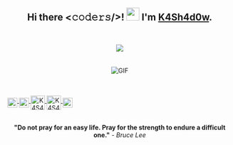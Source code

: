 <p>
    <br>
    <h2 align="middle">
        Hi there <𝚌𝚘𝚍𝚎𝚛𝚜/>! <img src="https://github.com/TheDudeThatCode/TheDudeThatCode/blob/master/Assets/Hi.gif" width="29px"> I'm <b><a href="https://github.com/K4Sh4d0w">K4Sh4d0w</a></b>.
    </h2>
    <br>
</p>

<p align="center">
    <img align="middle" src="https://github-readme-stats.vercel.app/api?username=K4Sh4d0w&show_icons=true&title_color=fff&icon_color=79ff97&text_color=9f9f9f&bg_color=151515" />
        <br>
        <br>
        <br>
    <img align="middle" alt="GIF" src="https://i.pinimg.com/originals/e4/26/70/e426702edf874b181aced1e2fa5c6cde.gif" />
</p>
<br>
<br>

<a align="middle" href="https://www.linkedin.com/in/chirazi-alexandru-a6b013216/">
  <img align="middle" alt="K4S4h4d0w's LinkedIN" width="22px" src="https://raw.githubusercontent.com/peterthehan/peterthehan/master/assets/linkedin.svg" />
</a>
<a align="middle" href="https://open.spotify.com/user/dtkixjsti1ip2kfp27rgenr37">
  <img align="middle" alt="K4S4h4d0w's Spotify" width="22px" src="https://raw.githubusercontent.com/peterthehan/peterthehan/master/assets/spotify.svg" />
</a>
<a align="middle" align="middle"href="https://www.twitch.tv/k4sh4d0w">
 <img align="middle" alt="K4S4h4d0w's Twitch" height="32" width="32" src="https://raw.githubusercontent.com/peterthehan/peterthehan/master/assets/twitch.svg">
</a>
<a align="middle" href="https://www.youtube.com/channel/UCNoDz9xPA2ncGmgdb-zvLSg">
 <img align="middle" alt="K4S4h4d0w's Youtube" height="32" width="32" src="https://raw.githubusercontent.com/peterthehan/peterthehan/master/assets/youtube.svg">
</a>
<a  href="https://www.facebook.com/chirazi.alexandru">
  <img align="middle" alt="K4Sh4d0w's Facebook" width="22px" src="https://raw.githubusercontent.com/peterthehan/peterthehan/master/assets/facebook.svg" />
</a>
<br>
<br>

<p align="middle"> <b>"Do not pray for an easy life. Pray for the strength to endure a difficult one."</b> - <i>Bruce Lee</i> </p>
